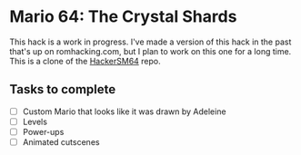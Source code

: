 # Mario 64: The Crystal Shards

This hack is a work in progress. I've made a version of this hack in the past that's up on romhacking.com, but I plan to work on this one for a long time. This is a clone of the [HackerSM64](https://github.com/HackerN64/HackerSM64) repo.

## Tasks to complete

- [ ] Custom Mario that looks like it was drawn by Adeleine
- [ ] Levels
- [ ] Power-ups
- [ ] Animated cutscenes